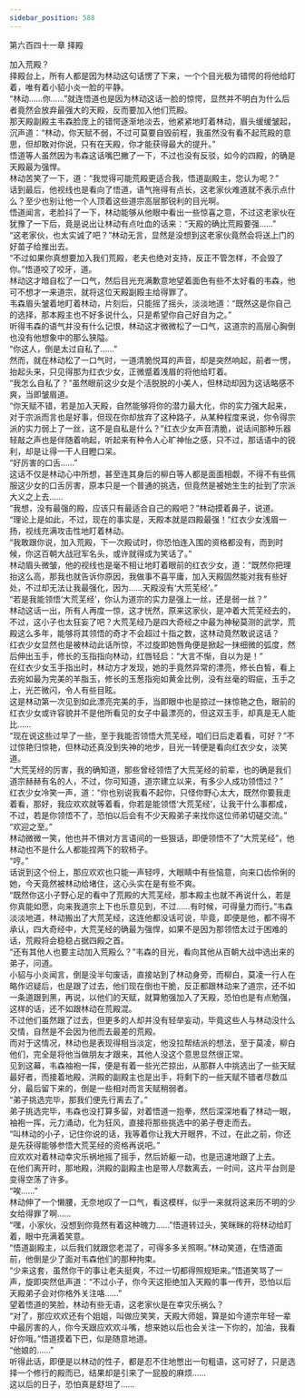 ```yaml
---
sidebar_position: 588
---
```

 第六百四十一章 择殿


加入荒殿？  
择殿台上，所有人都是因为林动这句话愣了下来，一个个目光极为错愕的将他给盯着，唯有着小貂小炎一脸的平静。  
“林动……你……”就连悟道也是因为林动这话一脸的惊愕，显然并不明白为什么后者竟然会放弃最强大的天殿，反而要加入他们荒殿。  
那天殿副殿主韦森脸庞上的错愕逐渐地淡去，他紧紧地盯着林动，眉头缓缓皱起，沉声道：“林动，你天赋不弱，不过可莫要自毁前程，我虽然没有看不起荒殿的意思，但却敢对你说，只有在天殿，你才能获得最大的提升。”  
悟道等人虽然因为韦森这话嘴巴撇了一下，不过也没有反驳，如今的四殿，的确是天殿最为强悍。  
林动苦笑了一下，道：“我觉得可能荒殿更适合我，悟道副殿主，您认为呢？”  
话到最后，他视线也是看向了悟道，语气拖得有点长，这老家伙难道就不表示点什么？至少也别让他一个人顶着这些道宗高层那锐利的目光啊。  
悟道闻言，老脸抖了一下，林动能够从他眼中看出一些惊喜之意，不过这老家伙在犹豫了一下后，竟是说出让林动有点吐血的话来：“天殿的确比荒殿要强……”  
“这老家伙，也太实诚了吧？”林动无言，显然是没想到这老家伙竟然会将送上门的好苗子给推出去。  
“不过如果你真想要加入我们荒殿，老夫也绝对支持，反正不管怎样，不会毁了你。”悟道咬了咬牙，道。  
林动这才暗自松了一口气，然后目光充满歉意地望着面色有些不太好看的韦森，他可不想才一来道宗，就将这位天殿副殿主给得罪了。  
韦森眉头皱着地盯着林动，片刻后，只能摇了摇头，淡淡地道：“既然这是你自己的选择，那本殿主也不好多说什么，只是希望你自己好自为之。”  
听得韦森的语气并没有什么记恨，林动这才微微松了一口气，这道宗的高层心胸倒也没有他想象中的那么狭隘。  
“你这人，倒是太过自私了……”  
然而，就在林动松了一口气时，一道清脆悦耳的声音，却是突然响起，前者一愣，抬起头来，只见得那为红衣少女，正微蹙着浅眉的将他给盯着。  
“我怎么自私了？”虽然眼前这少女是个活脱脱的小美人，但林动却因为这话略感不爽，当即皱眉道。  
“你天赋不错，若是加入天殿，自然能够将你的潜力最大化，你的实力强大起来，对于宗派而言也是好事，但现在你却放弃了这种路子，从某种程度来说，你令得宗派的实力弱上了一丝，这不是自私是什么？”红衣少女声音清脆，说话间那种乐器轻敲之声也是伴随着响起，听起来有种令人心旷神怡之感，只不过，那话语中的锐利，却是让得一干人目瞪口呆。  
“好厉害的口舌……”  
这话不仅是林动心中所想，甚至连其身后的柳白等人都是面面相觑，不得不有些佩服这少女的口舌厉害，原本只是一个普通的挑选，但竟然是被她生生的扯到了宗派大义之上去……  
“我想，没有最强的殿，应该只有最适合自己的殿吧？”林动摸着鼻子，说道。  
“理论上是如此，不过，现在的事实是，天殿本就是四殿最强！”红衣少女浅眉一扬，视线充满攻击性地盯着林动。  
“我敢跟你说，加入荒殿，下一次殿试时，你恐怕连入围的资格都没有，而到时候，你这百朝大战冠军名头，或许就得成为笑话了。”  
林动眉头微皱，他的视线也是毫不相让地盯着眼前的红衣少女，道：“既然你把理抬这么高，那我也就告诉你原因，我做事不喜平庸，加入天殿固然能对我有些好处，不过却无法让我最强化，因为……天殿没有‘大荒芜经’。”  
“若是我能领悟‘大荒芜经’，你认为道宗的实力是强上一丝，还是弱一丝？”  
林动这话一出，所有人再度一惊，这才恍然，原来这家伙，是冲着大荒芜经去的，不过，这小子也太狂妄了吧？大荒芜经乃是四大奇经之中最为神秘莫测的武学，荒殿这么多年，能够将其领悟的奇才不会超过十指之数，这林动竟然敢说这话？  
红衣少女显然也是被林动此话所惊，不过旋即她唇角便是掀起一抹细微的弧度，然后伸出玉手，修长的玉指指向林动，红唇轻启：“大言不惭，自以为是！”  
在红衣少女玉手指出时，林动方才发现，她的手竟然异常的漂亮，修长白皙，看上去宛如最为完美的羊脂玉，修长的玉葱指宛如黄金比例，没有丝毫的瑕疵，玉手之上，光芒微闪，令人有些目眩。  
这是林动第一次见到如此漂亮完美的手，当即眼中也是掠过一抹惊艳之色，眼前的红衣少女或许容貌并不是他所看见的女子中最漂亮的，但这双玉手，却真是无人能比……  
“现在说这些过早了一些，至于我能否领悟大荒芜经，咱们日后走着看，可好？”不过惊艳归惊艳，但林动还真没到失神的地步，目光一转便是看向红衣少女，淡笑道。  
“大荒芜经的厉害，我的确知道，那些曾经领悟了大荒芜经的前辈，也的确是我们道宗赫赫有名的人，不过，你可知道，道宗建立以来，有多少人成功领悟过？”  
红衣少女冷笑一声，道：“你也别说我看不起你，只怪你野心太大，既然你要我走着看，那好，我应欢欢就等着看，你若是能领悟‘大荒芜经’，让我干什么事都成，不过，若是你领悟不了，恐怕以后会有不少天殿弟子来找你这位师弟切磋交流。”  
“欢迎之至。”  
林动微微一笑，他也并不惧对方言语间的一些狠话，即便领悟不了“大荒芜经”，他林动也不是什么人都能捏两下的软柿子。  
“哼。”  
话说到这个份上，那应欢欢也只能一声轻哼，大眼睛中有些恼意，向来口齿伶俐的她，今天竟然被林动给堵住，这心头实在是有些不爽。  
“既然你这小子野心足的看中了荒殿的大荒芜经，那本殿主也就不再说什么，若是你真能如愿，向来我道宗上下也乐意见到，不过……有时候，可得量力而行。”韦森淡淡地道，林动搬出了大荒芜经，这连他都没话可说，毕竟，即便是他，都不得不承认，四大奇经中，大荒芜经的确最为强悍，如果不是因为那领悟太过于困难的话，荒殿将会稳稳占据四殿之首。  
“还有其他人也要主动加入荒殿么？”韦森的目光，看向其他从百朝大战中选出来的弟子，问道。  
小貂与小炎闻言，倒是没半句废话，直接站到了林动身旁，而柳白，莫凌一行人在略作迟疑后，也是跟了过去，他们现在倒也干脆，反正都跟林动来了道宗，还不如一条道跟到黑，再说，以他们的天赋，就算勉强加入了天殿，恐怕也是有点勉强，这样的话，还不如跟林动在荒殿混。  
不过他们虽然跟了过去，但更多的人却并没有轻举妄动，毕竟这些人与林动没什么交情，自然是不会因为他而去最差的荒殿。  
而对于这情况，林动也是表现得相当淡定，他没拉帮结派的想法，至于莫凌，柳白他们，完全是将他当做朋友才跟来，其他人没这个意思显然很正常。  
见到这幕，韦森袖袍一挥，便是有着一些光芒掠出，从那群人中挑选出了一些天赋最好者，而接着地殿，洪殿的副殿主也是出手，将剩下的一些天赋不错者尽数瓜分，最后留下来的，倒是一些相对而言天赋稍弱者。  
“弟子挑选完毕，那我们便先行离去了。”  
弟子挑选完毕，韦森也没打算多留，对着悟道一抱拳，然后深深地看了林动一眼，袖袍一挥，元力涌动，化为狂风，直接将那些挑选中的弟子卷走而去。  
“叫林动的小子，记住你说的话，我等着你让我大开眼界，不过，在此之前，你还是先获得能够参悟大荒芜经的资格再说吧。”  
应欢欢对着林动幸灾乐祸地摇了摇手，然后娇躯一动，也是迅速地跟了上去。  
在他们离开时，那地殿，洪殿的副殿主也是带人尽数离去，一时间，这片平台则是变得空荡了许多。  
“唉……”  
林动伸了一个懒腰，无奈地叹了一口气，看这模样，似乎一来就将这来历不明的少女给得罪了啊……  
“嘿，小家伙，没想到你竟然有着这种魄力……”悟道转过头，笑眯眯的将林动给盯着，眼中充满着笑意。  
“悟道副殿主，以后我们就跟您老混了，可得多多关照啊。”林动笑道，在悟道面前，他倒是少了面对韦森他们的那种拘束。  
“少来这套，虽然你干的事让老夫挺爽，不过一切都得照规矩来。”悟道笑骂了一声，旋即突然低声道：“不过小子，你今天这拒绝加入天殿的事一传开，恐怕以后天殿弟子会对你格外关注咯……”  
望着悟道的笑脸，林动有些无语，这老家伙是在幸灾乐祸么？  
“对了，那应欢欢还有个姐姐，叫做应笑笑，天殿大师姐，算是如今道宗年轻一辈中最厉害的人，你今天跟应欢欢斗嘴，想来她以后也会关注一下你的，加油，我看好你哦。”悟道摸着下巴，似是随意地道。  
“他娘的……”  
听得此话，即便是以林动的性子，都是忍不住地憋出一句粗语，这可好了，只是选择一个修行的殿而已，结果却是引来了一屁股的麻烦……  
这以后的日子，恐怕真是舒坦了……  
  
  
